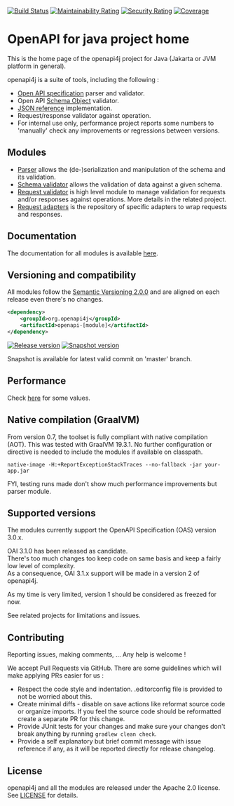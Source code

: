 [![Build Status](https://travis-ci.org/openapi4j/openapi4j.svg?branch=master)](https://travis-ci.org/openapi4j/openapi4j)
[![Maintainability Rating](https://sonarcloud.io/api/project_badges/measure?project=org.openapi4j%3Aopenapi4j&metric=sqale_rating)](https://sonarcloud.io/dashboard?id=org.openapi4j%3Aopenapi4j)
[![Security Rating](https://sonarcloud.io/api/project_badges/measure?project=org.openapi4j%3Aopenapi4j&metric=security_rating)](https://sonarcloud.io/dashboard?id=org.openapi4j%3Aopenapi4j)
[![Coverage](https://sonarcloud.io/api/project_badges/measure?project=org.openapi4j%3Aopenapi4j&metric=coverage)](https://sonarcloud.io/dashboard?id=org.openapi4j%3Aopenapi4j)

# OpenAPI for java project home

This is the home page of the openapi4j project for Java (Jakarta or JVM platform in general).

openapi4j is a suite of tools, including the following :
* [Open API specification](https://github.com/OAI/OpenAPI-Specification/blob/master/versions/3.0.3.md) parser and validator.
* Open API [Schema Object](https://github.com/OAI/OpenAPI-Specification/blob/master/versions/3.0.3.md#schemaObject) validator.
* [JSON reference](https://tools.ietf.org/html/draft-pbryan-zyp-json-ref-03) implementation.
* Request/response validator against operation.
* For internal use only, performance project reports some numbers to 'manually' check any improvements or regressions between versions.

## Modules

* [Parser](openapi-parser) allows the (de-)serialization and manipulation of the schema and its validation.
* [Schema validator](openapi-schema-validator) allows the validation of data against a given schema.
* [Request validator](openapi-operation-validator) is high level module to manage validation for requests and/or responses against operations. More details in the related project.
* [Request adapters](openapi-operation-adapters) is the repository of specific adapters to wrap requests and responses.

## Documentation

The documentation for all modules is available [here](https://openapi4j.github.io/openapi4j/).

## Versioning and compatibility

All modules follow the [Semantic Versioning 2.0.0](https://semver.org) and are aligned on each release even there's no changes.

```xml
<dependency>
    <groupId>org.openapi4j</groupId>
    <artifactId>openapi-[module]</artifactId>
</dependency>
```

[![Release version](https://img.shields.io/nexus/r/org.openapi4j/openapi-operation-validator?style=for-the-badge&color=blue&label=Release&server=https%3A%2F%2Foss.sonatype.org)](https://search.maven.org/search?q=g:org.openapi4j)
[![Snapshot version](https://img.shields.io/nexus/s/org.openapi4j/openapi-operation-validator?style=for-the-badge&color=blue&label=Snapshot&server=https%3A%2F%2Foss.sonatype.org)](https://oss.sonatype.org/content/repositories/snapshots/org/openapi4j/)

Snapshot is available for latest valid commit on 'master' branch.

## Performance

Check [here](https://www.openapi4j.org/perf-values.html) for some values.

## Native compilation (GraalVM)

From version 0.7, the toolset is fully compliant with native compilation (AOT).
This was tested with GraalVM 19.3.1.
No further configuration or directive is needed to include the modules if available on classpath.

```shell script
native-image -H:+ReportExceptionStackTraces --no-fallback -jar your-app.jar
```

FYI, testing runs made don't show much performance improvements but parser module.

## Supported versions

The modules currently support the OpenAPI Specification (OAS) version 3.0.x.

OAI 3.1.0 has been released as candidate.  
There's too much changes too keep code on same basis and keep a fairly low level of complexity.  
As a consequence, OAI 3.1.x support will be made in a version 2 of openapi4j.  

As my time is very limited, version 1 should be considered as freezed for now.

See related projects for limitations and issues.

## Contributing

Reporting issues, making comments, ... Any help is welcome !

We accept Pull Requests via GitHub. There are some guidelines which will make applying PRs easier for us :

* Respect the code style and indentation. .editorconfig file is provided to not be worried about this.
* Create minimal diffs - disable on save actions like reformat source code or organize imports. If you feel the source code should be reformatted create a separate PR for this change.
* Provide JUnit tests for your changes and make sure your changes don't break anything by running `gradlew clean check`.
* Provide a self explanatory but brief commit message with issue reference if any, as it will be reported directly for release changelog.

## License

openapi4j and all the modules are released under the Apache 2.0 license. See [LICENSE](https://github.com/openapi4j/openapi4j/blob/master/LICENSE.md) for details.
